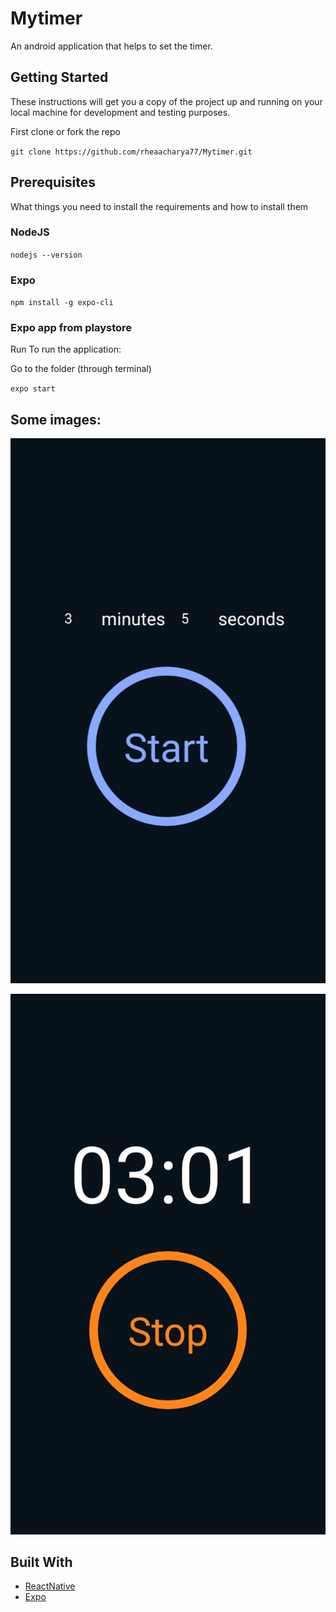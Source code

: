 # Mytimer
An android application that helps to set the timer.

## Getting Started
These instructions will get you a copy of the project up and running on your local machine for development and testing purposes.

First clone or fork the repo

`git clone https://github.com/rheaacharya77/Mytimer.git`

## Prerequisites
What things you need to install the requirements and how to install them

### NodeJS 
`nodejs --version`

### Expo

`npm install -g expo-cli`

### Expo app from playstore 
[](https://play.google.com/store/apps/details?id=host.exp.exponent&hl=en_US)
Run
To run the application:

Go to the folder (through terminal)

`expo start `

## Some images:

![](https://github.com/rheaacharya77/Mytimer/blob/master/assets/IMG_20200713_184801.jpg)

![](https://github.com/rheaacharya77/Mytimer/blob/master/assets/IMG_20200713_184815.jpg)


## Built With
* [ReactNative](https://reactnative.dev/docs/getting-started) 
* [Expo](https://docs.expo.io/) 

